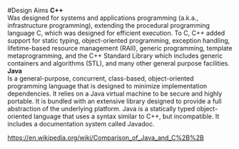 #Design Aims
**C++**       
Was designed for systems and applications programming (a.k.a., infrastructure programming), extending the procedural programming language C, which was designed for efficient execution. To C, C++ added support for static typing, object-oriented programming, exception handling, lifetime-based resource management (RAII), generic programming, template metaprogramming, and the C++ Standard Library which includes generic containers and algorithms (STL), and many other general purpose facilities.              
**Java**        
Is a general-purpose, concurrent, class-based, object-oriented programming language that is designed to minimize implementation dependencies. It relies on a Java virtual machine to be secure and highly portable. It is bundled with an extensive library designed to provide a full abstraction of the underlying platform. Java is a statically typed object-oriented language that uses a syntax similar to C++, but incompatible. It includes a documentation system called Javadoc.

https://en.wikipedia.org/wiki/Comparison_of_Java_and_C%2B%2B
